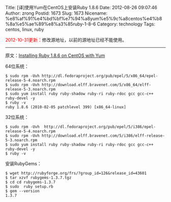 Title: [译]使用Yum在CentOS上安装Ruby 1.8.6
Date: 2012-08-26 09:07:46
Author: zrong
Postid: 1673
Slug: 1673
Nicename: %e8%af%91%e4%bd%bf%e7%94%a8yum%e5%9c%a8centos%e4%b8%8a%e5%ae%89%e8%a3%85ruby-1-8-6
Category: technology
Tags: centos, linux, ruby

<span
style="color:red;">2012-10-31更新：</span>修改源地址，以前的源地址已经不能使用。

------------------------------------------------------------------------

原文：[Installing Ruby 1.8.6 on CentOS with
Yum](http://freshblurbs.com/installing-ruby-1-8-6-centos-yum)

64位系统：

``` {lang="bash"}
$ sudo rpm -Uvh http://dl.fedoraproject.org/pub/epel/5/x86_64/epel-release-5-4.noarch.rpm
$ sudo rpm -Uvh http://download.elff.bravenet.com/5/x86_64/elff-release-5-3.noarch.rpm
$ sudo yum install ruby ruby-shadow ruby-ri ruby-rdoc gcc gcc-c++ ruby-devel -y
$ ruby -v
ruby 1.8.6 (2010-02-05 patchlevel 399) [x86_64-linux]
```

32位系统：

``` {lang="bash"}
$ sudo rpm -Uvh  http://dl.fedoraproject.org/pub/epel/5/i386/epel-release-5-4.noarch.rpm
$ sudo rpm -Uvh http://download.elff.bravenet.com/5/i386/elff-release-5-3.noarch.rpm
$ sudo yum install ruby ruby-shadow ruby-ri ruby-rdoc gcc gcc-c++ ruby-devel -y
$ ruby -v
```

安装RubyGems：

``` {lang="bash"}
$ wget http://rubyforge.org/frs/?group_id=126&release_id=43601
$ tar xzvf rubygems-1.3.7.tgz 
$ cd cd rubygems-1.3.7
$ sudo  ruby setup.rb 
$ gem --version
1.3.7
```

